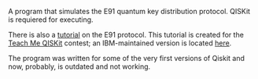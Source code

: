 A program that simulates the E91 quantum key distribution protocol.
QISKit is requiered for executing.

There is also a [tutorial](https://github.com/kardashin/E91_protocol/blob/master/E91_tutorial/E91_tutorial.ipynb) on the E91 protocol.
This tutorial is created for the [Teach Me QISKit](https://qx-awards.mybluemix.net/) contest; an IBM-maintained version is located [here](https://github.com/qiskit-community/qiskit-community-tutorials/blob/6de54e7033edc4233142caecda257ed72a6735f5/awards/teach_me_qiskit_2018/e91_qkd/e91_quantum_key_distribution_protocol.ipynb).

The program was written for some of the very first versions of Qiskit and now, probably, is outdated and not working.
